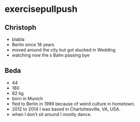 # exercisepullpush

## Christoph
- blabla
- Berlin since 18 years
- moved around the city but got stucked in Wedding
- watching now the s Bahn passing bye

## Beda

- 44
- 180
- 82 kg
- born in Munich
- fled to Berlin in 1999 because of weird culture in hometown.
- 2012 to 2014 I was based in Charlottesville, VA, USA.
- when I don't sit around I mostly dance. 


